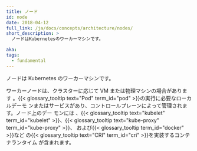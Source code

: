 ```yaml
---
title: ノード
id: node
date: 2018-04-12
full_link: /ja/docs/concepts/architecture/nodes/
short_description: >
  ノードはKubernetesのワーカーマシンです。

aka:
tags:
  - fundamental
---
```


ノードは Kubernetes のワーカーマシンです。

<!--more-->

ワーカーノードは、クラスターに応じて VM または物理マシンの場合があります
。{{< glossary_tooltip text="Pod" term_id="pod" >}}の実行に必要なローカルデーモ
ンまたはサービスがあり、コントロールプレーンによって管理されます。ノード上のデー
モンには
、{{< glossary_tooltip text="kubelet" term_id="kubelet" >}}、{{< glossary_tooltip text="kube-proxy" term_id="kube-proxy" >}}、
および{{< glossary_tooltip term_id="docker" >}}など
の{{< glossary_tooltip text="CRI" term_id="cri" >}}を実装するコンテナランタイム
が含まれます。
